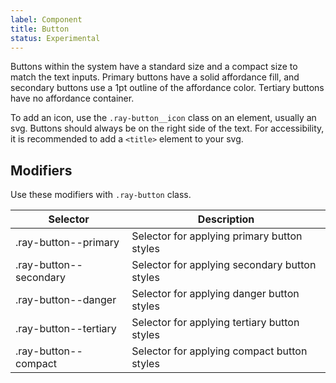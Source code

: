 ```yaml
---
label: Component
title: Button
status: Experimental
---
```


<page-intro>Buttons within the system have a standard size and a compact size to match the text inputs. Primary buttons have a solid affordance fill, and secondary buttons use a 1pt outline of the affordance color. Tertiary buttons have no affordance container. </page-intro>

To add an icon, use the `.ray-button__icon` class on an element, usually an svg. Buttons should always be on the right side of the text. For accessibility, it is recommended to add a `<title>` element to your svg.

<component 
    name="Primary button"
    component="button"
    variation="button--primary" 
    >
</component>
<component 
    name="Secondary button"
    component="button"
    variation="button--secondary" 
    >
</component>
<component 
    name="Tertiary button"
    component="button"
    variation="button--tertiary" 
    >
</component>
<component 
    name="Compact button"
    component="button"
    variation="button--compact" 
    >
</component>
<component 
    name="Danger button"
    component="button"
    variation="button--danger" 
    >
</component>

## Modifiers

Use these modifiers with `.ray-button` class.

| Selector               | Description                                   |
| ---------------------- | --------------------------------------------- |
| .ray-button--primary   | Selector for applying primary button styles   |
| .ray-button--secondary | Selector for applying secondary button styles |
| .ray-button--danger    | Selector for applying danger button styles    |
| .ray-button--tertiary  | Selector for applying tertiary button styles  |
| .ray-button--compact   | Selector for applying compact button styles   |
